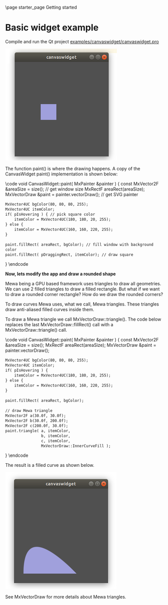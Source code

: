 \page starter_page Getting started

# Basic widget example

Compile and run the Qt project [examples/canvaswidget/canvaswidget.pro](examples/simplewidget/simplewidget.pro)

![CanvasWidget example](doc/images/canvasExample.png)

The function paint() is where the drawing happens. A copy of the CanvasWidget paint() implementation is shown below:

\code
void CanvasWidget::paint( MxPainter &painter )
{
    const MxVector2F &areaSize = size(); // get window size
    MxRectF areaRect(areaSize);
    MxVectorDraw &paint = painter.vectorDraw(); // get SVG painter

    MxVector4UC bgColor(80, 80, 80, 255);
    MxVector4UC itemColor;
    if( pIsHovering ) { // pick square color
        itemColor = MxVector4UC(180, 180, 20, 255);
    } else {
        itemColor = MxVector4UC(160, 160, 220, 255);
    }

    paint.fillRect( areaRect, bgColor); // fill window with background color
    paint.fillRect( pDraggingRect, itemColor); // draw square
}
\endcode

**Now, lets modify the app and draw a rounded shape**

Mewa being a GPU based framework uses triangles to draw all geometries. 
We can use 2 filled triangles to draw a filled rectangle. But what if we want to draw a rounded corner rectangle?
How do we draw the rounded corners?

To draw curves Mewa uses, what we call, Mewa triangles.
These triangles draw anti-aliased filled curves inside them.

To draw a Mewa triangle we call MxVectorDraw::triangle(). The code below replaces
the last MxVectorDraw::fillRect() call with a MxVectorDraw::triangle() call.

\code
void CanvasWidget::paint( MxPainter &painter )
{
    const MxVector2F &areaSize = size();
    MxRectF areaRect(areaSize);
    MxVectorDraw &paint = painter.vectorDraw();

    MxVector4UC bgColor(80, 80, 80, 255);
    MxVector4UC itemColor;
    if( pIsHovering ) {
        itemColor = MxVector4UC(180, 180, 20, 255);
    } else {
        itemColor = MxVector4UC(160, 160, 220, 255);
    }

    paint.fillRect( areaRect, bgColor);

    // draw Mewa triangle
    MxVector2F a(30.0f, 30.0f);
    MxVector2F b(30.0f, 200.0f);
    MxVector2F c(200.0f, 30.0f);
    paint.triangle( a, itemColor,
                    b, itemColor,
                    c, itemColor,
                    MxVectorDraw::InnerCurveFill );
}
\endcode

The result is a filled curve as shown below.

![Mewa triangle](doc/images/canvasExample-triangle.png)

See MxVectorDraw for more details about Mewa triangles.
